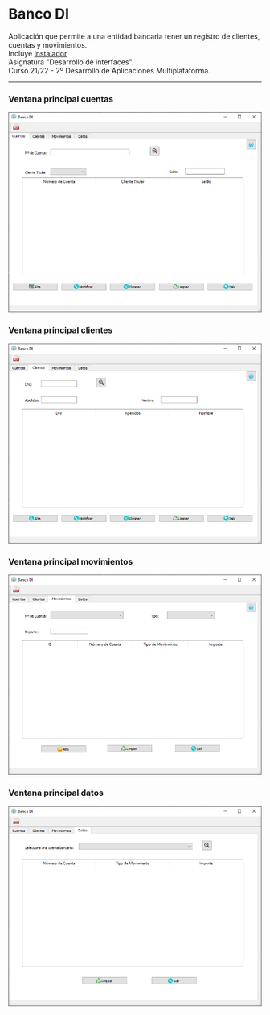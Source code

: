 # Banco DI  
Aplicación que permite a una entidad bancaria tener un registro de clientes, cuentas y movimientos.  
Incluye [instalador](/Proyecto/Output/setup.exe)  
Asignatura "Desarrollo de interfaces".  
Curso 21/22 - 2º Desarrollo de Aplicaciones Multiplataforma.
___
### Ventana principal cuentas
![ventana principal cuentas](/Proyecto/img/git/1.PNG "ventana principal cuentas")
### Ventana principal clientes
![ventana principal clientes](/Proyecto/img/git/2.PNG "ventana principal clientes")
### Ventana principal movimientos
![ventana principal movimientos](/Proyecto/img/git/3.PNG "ventana principal movimientos")
### Ventana principal datos
![ventana principal datos](/Proyecto/img/git/4.PNG "ventana principal datos")